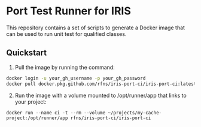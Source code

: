 # Port Test Runner for IRIS

This repository contains a set of scripts to generate a Docker image that can be used to run unit test for qualified classes.

## Quickstart

1. Pull the image by running the command:

```sh
docker login -u your_gh_username -p your_gh_password
docker pull docker.pkg.github.com/rfns/iris-port-ci/iris-port-ci:latest
```

2. Run the image with a volume mounted to /opt/runner/app that links to your project:

```
docker run --name ci -t --rm --volume ~/projects/my-cache-project:/opt/runner/app rfns/iris-port-ci/iris-port-ci
```


 
